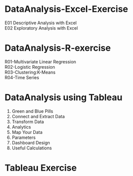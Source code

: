# DataAnalysis-Excel-Exercise
E01 Descriptive Analysis with Excel  
E02 Exploratory Analysis with Excel  
# DataAnalysis-R-exercise
R01-Multivariate Linear Regression  
R02-Logistic Regression  
R03-Clustering:K-Means  
R04-Time Series  
# DataAnalysis using Tableau
1. Green and Blue Pills
2. Connect and Extract Data
3. Transform Data
4. Analytics
5. Map Your Data
6. Parameters
7. Dashboard Design
8. Useful Calculations
# Tableau Exercise
